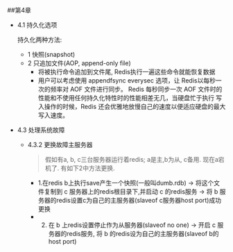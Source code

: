 ##第4章
- 4.1 持久化选项
  
  持久化两种方法: 
  - 1 快照(snapshot)
  - 2 只追加文件(AOP, append-only file)
    - 将被执行命令追加到文件尾, Redis执行一遍这些命令就能恢复数据
    - 用户可以考虑使用 appendfsync everysec 选项，让 Redis以每秒一次的频率对 AOF 文件进行同步。
      Redis 每秒同步一次 AOF 文件时的性能和不使用任何持久化特性时的性能相差无几，当硬盘忙于执行
      写入操作的时候，Redis 还会优雅地放慢自己的速度以便适应硬盘的最大写入速度。

- 4.3 处理系统故障
  - 4.3.2 更换故障主服务器
    > 假如有a, b, c三台服务器运行着redis; a是主,b为从, c备用. 现在a宕机了. 有如下2中方法更换.
    - 1.在redis b上执行save产生一个快照(一般叫dumb.rdb) -> 
         将这个文件复制到 c 服务器上的redis根目录下,并启动 c 的redis服务 -> 
         将 b 服务器的redis设置c为自己的主服务器(slaveof c服务器host port)成功更换
    - 2. 在 b 上redis设置停止作为从服务器(slaveof no one) -> 
         开启 c 服务器的redis服务, 将 b 的redis设为自己的主服务器(slaveof b的host port)